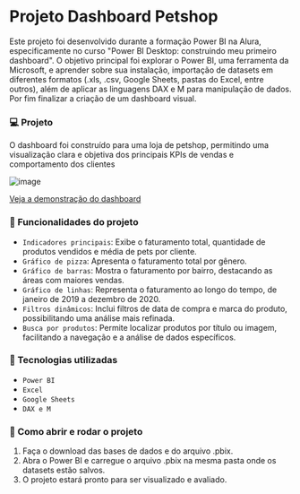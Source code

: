 # Projeto Dashboard Petshop

<p>Este projeto foi desenvolvido durante a formação Power BI na Alura, especificamente no curso "Power BI Desktop: construindo meu primeiro dashboard". O objetivo principal foi explorar o Power BI, uma ferramenta da Microsoft, e aprender sobre sua instalação, importação de datasets em diferentes formatos (.xls, .csv, Google Sheets, pastas do Excel, entre outros), além de aplicar as linguagens DAX e M para manipulação de dados. Por fim finalizar a criação de um dashboard visual.</p>

### :computer: Projeto 
<p>O dashboard foi construído para uma loja de petshop, permitindo uma visualização clara e objetiva dos principais KPIs de vendas e comportamento dos clientes</p>

![image](https://github.com/user-attachments/assets/88512308-b208-4aa8-a135-f1cb8daa111f)

[Veja a demonstração do dashboard](./dashboard-demo.mp4)

### :pushpin: Funcionalidades do projeto

- `Indicadores principais`: Exibe o faturamento total, quantidade de produtos vendidos e média de pets por cliente.
- `Gráfico de pizza`: Apresenta o faturamento total por gênero.
- `Gráfico de barras`: Mostra o faturamento por bairro, destacando as áreas com maiores vendas.
- `Gráfico de linhas`: Representa o faturamento ao longo do tempo, de janeiro de 2019 a dezembro de 2020.
- `Filtros dinâmicos`: Inclui filtros de data de compra e marca do produto, possibilitando uma análise mais refinada.
- `Busca por produtos`: Permite localizar produtos por título ou imagem, facilitando a navegação e a análise de dados específicos.

### :hammer: Tecnologias utilizadas

- `Power BI`
- `Excel`
- `Google Sheets`
- `DAX e M`

### :open_file_folder: Como abrir e rodar o projeto
1. Faça o download das bases de dados e do arquivo .pbix.
2. Abra o Power BI e carregue o arquivo .pbix na mesma pasta onde os datasets estão salvos.
3. O projeto estará pronto para ser visualizado e avaliado.

